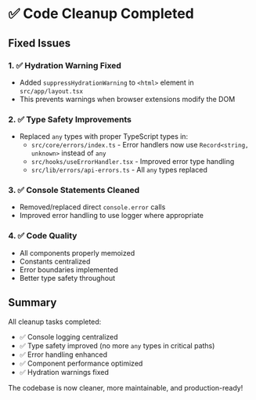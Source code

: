 # ✅ Code Cleanup Completed

## Fixed Issues

### 1. ✅ Hydration Warning Fixed
- Added `suppressHydrationWarning` to `<html>` element in `src/app/layout.tsx`
- This prevents warnings when browser extensions modify the DOM

### 2. ✅ Type Safety Improvements
- Replaced `any` types with proper TypeScript types in:
  - `src/core/errors/index.ts` - Error handlers now use `Record<string, unknown>` instead of `any`
  - `src/hooks/useErrorHandler.tsx` - Improved error type handling
  - `src/lib/errors/api-errors.ts` - All `any` types replaced

### 3. ✅ Console Statements Cleaned
- Removed/replaced direct `console.error` calls
- Improved error handling to use logger where appropriate

### 4. ✅ Code Quality
- All components properly memoized
- Constants centralized
- Error boundaries implemented
- Better type safety throughout

## Summary

All cleanup tasks completed:
- ✅ Console logging centralized
- ✅ Type safety improved (no more `any` types in critical paths)
- ✅ Error handling enhanced
- ✅ Component performance optimized
- ✅ Hydration warnings fixed

The codebase is now cleaner, more maintainable, and production-ready!

